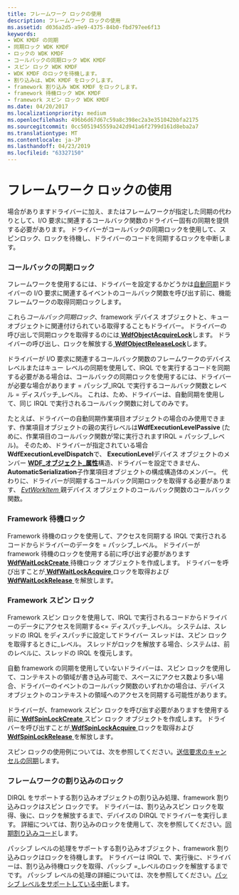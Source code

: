 ```yaml
---
title: フレームワーク ロックの使用
description: フレームワーク ロックの使用
ms.assetid: d036a2d5-a9e9-4375-84b0-fbd797ee6f13
keywords:
- WDK KMDF の同期
- 同期ロック WDK KMDF
- ロックの WDK KMDF
- コールバックの同期ロック WDK KMDF
- スピン ロック WDK KMDF
- WDK KMDF のロックを待機します。
- 割り込みは、WDK KMDF をロックします。
- framework 割り込み WDK KMDF をロックします。
- framework 待機ロック WDK KMDF
- framework スピン ロック WDK KMDF
ms.date: 04/20/2017
ms.localizationpriority: medium
ms.openlocfilehash: 496b6d67d67c59a8c398ec2a3e351042bbfa2175
ms.sourcegitcommit: 0cc5051945559a242d941a6f2799d161d8eba2a7
ms.translationtype: MT
ms.contentlocale: ja-JP
ms.lasthandoff: 04/23/2019
ms.locfileid: "63327150"
---
```

# <a name="using-framework-locks"></a>フレームワーク ロックの使用


場合がありますドライバーに加え、またはフレームワークが指定した同期の代わりとして、I/O 要求に関連するコールバック関数のドライバー固有の同期を提供する必要があります。 ドライバーがコールバックの同期ロックを使用して、スピンロック、ロックを待機し、ドライバーのコードを同期するロックを中断します。

### <a name="callback-synchronization-locks"></a>コールバックの同期ロック

フレームワークを使用するには、ドライバーを設定するかどうかは[自動同期](using-automatic-synchronization.md)ドライバーの I/O 要求に関連するイベントのコールバック関数を呼び出す前に、機能フレームワークの取得同期ロックします。

これら*コールバック同期ロック*、framework デバイス オブジェクトと、キュー オブジェクトに関連付けられている取得することもドライバー。 ドライバーの呼び出しで同期ロックを取得するのには[ **WdfObjectAcquireLock**](https://msdn.microsoft.com/library/windows/hardware/ff548721)します。 ドライバーの呼び出し、ロックを解放する[ **WdfObjectReleaseLock**](https://msdn.microsoft.com/library/windows/hardware/ff548765)します。

ドライバーが I/O 要求に関連するコールバック関数のフレームワークのデバイス レベルまたはキュー レベルの同期を使用して、IRQL でを実行するコードを同期する必要がある場合は、コールバックの同期ロックを使用するには、ドライバーが必要な場合があります = パッシブ\_IRQL で実行するコールバック関数とレベル = ディスパッチ\_レベル。 これは、ため、ドライバーは、自動同期を使用して、同じ IRQL で実行されるコールバック関数に対してのみです。

たとえば、ドライバーの自動同期作業項目オブジェクトの場合のみ使用できます、作業項目オブジェクトの親の実行レベルは**WdfExecutionLevelPassive** (ために、作業項目のコールバック関数が常に実行されますIRQL = パッシブ\_レベル)。 そのため、ドライバーが指定されている場合**WdfExecutionLevelDispatch**で、 **ExecutionLevel**デバイス オブジェクトのメンバー [ **WDF\_オブジェクト\_属性**](https://msdn.microsoft.com/library/windows/hardware/ff552400)構造、ドライバーを設定できません、 **AutomaticSerialization**子作業項目オブジェクトの構成構造体のメンバー。 代わりに、ドライバーが同期するコールバック同期ロックを取得する必要があります、 [ *EvtWorkItem* ](https://msdn.microsoft.com/library/windows/hardware/ff541859)親デバイス オブジェクトのコールバック関数のコールバック関数。

### <a name="framework-wait-locks"></a>Framework 待機ロック

Framework 待機のロックを使用して、アクセスを同期する IRQL で実行されるコードからドライバーのデータを = パッシブ\_レベル。 ドライバーが framework 待機のロックを使用する前に呼び出す必要があります[ **WdfWaitLockCreate** ](https://msdn.microsoft.com/library/windows/hardware/ff551171)待機ロック オブジェクトを作成します。 ドライバーを呼び出すことが[ **WdfWaitLockAcquire** ](https://msdn.microsoft.com/library/windows/hardware/ff551168)ロックを取得および[ **WdfWaitLockRelease** ](https://msdn.microsoft.com/library/windows/hardware/ff551173)を解放します。

### <a href="" id="framework-spin-locks"></a> Framework スピン ロック

Framework スピン ロックを使用して、IRQL で実行されるコードからドライバーのデータにアクセスを同期する&lt;= ディスパッチ\_レベル。 システムは、スレッドの IRQL をディスパッチに設定してドライバー スレッドは、スピン ロックを取得するときに\_レベル。 スレッドがロックを解放する場合、システムは、前のレベルに、スレッドの IRQL を復元します。

自動 framework の同期を使用していないドライバーは、スピン ロックを使用して、コンテキストの領域が書き込み可能で、スペースにアクセス数より多い場合、ドライバーのイベントのコールバック関数のいずれかの場合は、デバイス オブジェクトのコンテキストの領域へのアクセスを同期する可能性があります。

ドライバーが、framework スピン ロックを呼び出す必要がありますを使用する前に[ **WdfSpinLockCreate** ](https://msdn.microsoft.com/library/windows/hardware/ff550042)スピン ロック オブジェクトを作成します。 ドライバーを呼び出すことが[ **WdfSpinLockAcquire** ](https://msdn.microsoft.com/library/windows/hardware/ff550040)ロックを取得および[ **WdfSpinLockRelease** ](https://msdn.microsoft.com/library/windows/hardware/ff550044)を解放します。

スピン ロックの使用例については、次を参照してください。[送信要求のキャンセルの同期](synchronizing-cancellation-of-sent-requests.md)します。

### <a name="framework-interrupt-locks"></a>フレームワークの割り込みのロック

DIRQL をサポートする割り込みオブジェクトの割り込み処理、framework 割り込みロックはスピン ロックです。 ドライバーは、割り込みスピン ロックを取得、後に、ロックを解放するまで、デバイスの DIRQL でドライバーを実行します。 詳細については、割り込みのロックを使用して、次を参照してください。[同期割り込みコード](synchronizing-interrupt-code.md)します。

パッシブ レベルの処理をサポートする割り込みオブジェクト、framework 割り込みロックはロックを待機します。 ドライバーは IRQL で、実行後に、ドライバーは、割り込み待機ロックを取得、パッシブ =\_レベルのロックを解放するまでです。 パッシブ レベルの処理の詳細については、次を参照してください。[パッシブ レベルをサポートしている中断](supporting-passive-level-interrupts.md)します。

 

 





